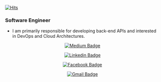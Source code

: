 [![Hits](https://hits.seeyoufarm.com/api/count/incr/badge.svg?url=https%3A%2F%2Fgithub.com%2Funderbell)](https://hits.seeyoufarm.com)

### Software Engineer
- I am primarily responsible for developing back-end APIs and interested in DevOps and Cloud Architectures.

<div align=center>
  
[![Medium Badge](http://img.shields.io/badge/-Medium-black?style=social&logo=Medium&link=https://medium.com/@kevin_park)](https://medium.com/@kevin_park)

[![Linkedin Badge](https://img.shields.io/badge/-LinkedIn-blue?style=social&logo=Linkedin&logoColor=white&link=https://www.linkedin.com/in/park-kevin/)](https://www.linkedin.com/in/park-kevin/)

[![Facebook Badge](https://img.shields.io/badge/facebook-1877f2?style=social&logo=Facebook&logoColor=white&link=https://www.facebook.com/underbell.park)](https://www.facebook.com/underbell.park)

[![Gmail Badge](https://img.shields.io/badge/Gmail-d14836?style=social&logo=Gmail&logoColor=white&link=mailto:underbell.park@gmail.com)](mailto:underbell.park@gmail.com)

<div>

<!--
**underbell/underbell** is a ✨ _special_ ✨ repository because its `README.md` (this file) appears on your GitHub profile.

Here are some ideas to get you started:

- 🔭 I’m currently working on ...
- 🌱 I’m currently learning ...
- 👯 I’m looking to collaborate on ...
- 🤔 I’m looking for help with ...
- 💬 Ask me about ...
- 📫 How to reach me: ...
- 😄 Pronouns: ...
- ⚡ Fun fact: ...
-->
